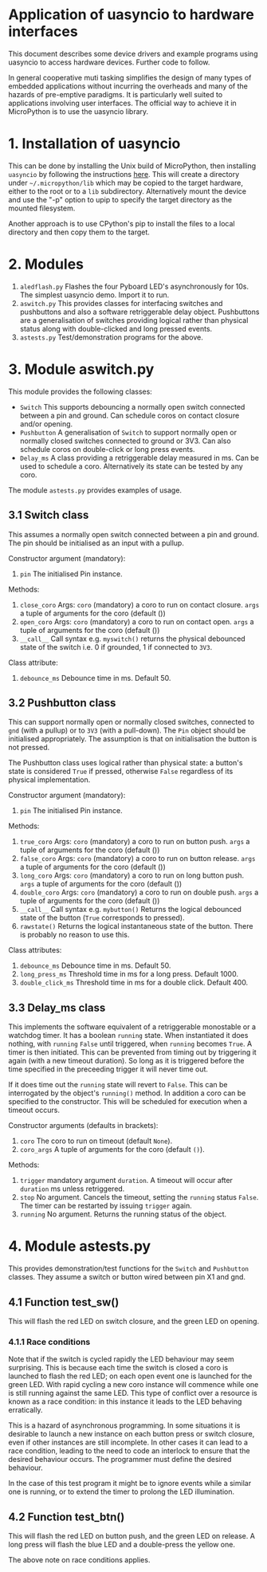 # Application of uasyncio to hardware interfaces

This document describes some device drivers and example programs using uasyncio
to access hardware devices. Further code to follow.

In general cooperative muti tasking simplifies the design of many types of
embedded applications without incurring the overheads and many of the hazards
of pre-emptive paradigms. It is particularly well suited to applications
involving user interfaces. The official way to achieve it in MicroPython is
to use the uasyncio library.

# 1. Installation of uasyncio

This can be done by installing the Unix build of MicroPython, then installing
``uasyncio`` by following the instructions [here](https://github.com/micropython/micropython-lib).
This will create a directory under ``~/.micropython/lib`` which may be copied to
the target hardware, either to the root or to a ``lib`` subdirectory.
Alternatively mount the device and use the "-p" option to upip to specify the
target directory as the mounted filesystem.

Another approach is to use CPython's pip to install the files to a local
directory and then copy them to the target.

# 2. Modules

 1. ``aledflash.py`` Flashes the four Pyboard LED's asynchronously for 10s. The
 simplest uasyncio demo. Import it to run.
 2. ``aswitch.py`` This provides classes for interfacing switches and
 pushbuttons and also a software retriggerable delay object. Pushbuttons are a
 generalisation of switches providing logical rather than physical status along
 with double-clicked and long pressed events.
 3. ``astests.py`` Test/demonstration programs for the above.

# 3. Module aswitch.py

This module provides the following classes:

 * ``Switch`` This supports debouncing a normally open switch connected between a
 pin and ground. Can schedule coros on contact closure and/or opening.
 * ``Pushbutton`` A generalisation of ``Switch`` to support normally open or
 normally closed switches connected to ground or 3V3. Can also schedule
 coros on double-click or long press events.
 * ``Delay_ms`` A class providing a retriggerable delay measured in ms. Can be
 used to schedule a coro. Alternatively its state can be tested by any coro.
 
The module ``astests.py`` provides examples of usage.

## 3.1 Switch class

This assumes a normally open switch connected between a pin and ground. The pin
should be initialised as an input with a pullup.

Constructor argument (mandatory):

 1. ``pin`` The initialised Pin instance.
 
Methods:

 1. ``close_coro`` Args: ``coro`` (mandatory) a coro to run on contact closure.
 ``args`` a tuple of arguments for the coro (default ())
 2. ``open_coro`` Args: ``coro`` (mandatory) a coro to run on contact open.
 ``args`` a tuple of arguments for the coro (default ())
 3. ``__call__`` Call syntax e.g. ``myswitch()`` returns the physical debounced
 state of the switch i.e. 0 if grounded, 1 if connected to ``3V3``.

Class attribute:
 1. ``debounce_ms`` Debounce time in ms. Default 50.

## 3.2 Pushbutton class

This can support normally open or normally closed switches, connected to ``gnd``
(with a pullup) or to ``3V3`` (with a pull-down). The ``Pin`` object should be
initialised appropriately. The assumption is that on initialisation the button
is not pressed.

The Pushbutton class uses logical rather than physical state: a button's state
is considered ``True`` if pressed, otherwise ``False`` regardless of its
physical implementation.

Constructor argument (mandatory):

 1. ``pin`` The initialised Pin instance.

Methods:

 1. ``true_coro`` Args: ``coro`` (mandatory) a coro to run on button push.
 ``args`` a tuple of arguments for the coro (default ())
 2. ``false_coro`` Args: ``coro`` (mandatory) a coro to run on button release.
 ``args`` a tuple of arguments for the coro (default ())
 3. ``long_coro`` Args: ``coro`` (mandatory) a coro to run on long button push.
 ``args`` a tuple of arguments for the coro (default ())
 4. ``double_coro`` Args: ``coro`` (mandatory) a coro to run on double push.
 ``args`` a tuple of arguments for the coro (default ())
 5. ``__call__`` Call syntax e.g. ``mybutton()`` Returns the logical debounced
 state of the button (``True`` corresponds to pressed).
 6. ``rawstate()`` Returns the logical instantaneous state of the button. There
 is probably no reason to use this.

Class attributes:
 1. ``debounce_ms`` Debounce time in ms. Default 50.
 2. ``long_press_ms`` Threshold time in ms for a long press. Default 1000.
 3. ``double_click_ms`` Threshold time in ms for a double click. Default 400.

## 3.3 Delay_ms class

This implements the software equivalent of a retriggerable monostable or a
watchdog timer. It has a boolean ``running`` state. When instantiated it does
nothing, with ``running`` ``False`` until triggered, when ``running`` becomes
``True``. A timer is then initiated. This can be prevented from timing out by
triggering it again (with a new timeout duration). So long as it is triggered
before the time specified in the preceeding trigger it will never time out.

If it does time out the ``running`` state will revert to ``False``. This can be
interrogated by the object's ``running()`` method. In addition a coro can be
specified to the constructor. This will be scheduled for execution when a
timeout occurs.

Constructor arguments (defaults in brackets):

 1. ``coro`` The coro to run on timeout (default ``None``).
 2. ``coro_args`` A tuple of arguments for the coro (default ``()``).

Methods:

 1. ``trigger`` mandatory argument ``duration``. A timeout will occur after
 ``duration`` ms unless retriggered.
 2. ``stop`` No argument. Cancels the timeout, setting the ``running`` status
 ``False``. The timer can be restarted by issuing ``trigger`` again.
 3. ``running`` No argument. Returns the running status of the object.

# 4. Module astests.py

This provides demonstration/test functions for the ``Switch`` and ``Pushbutton``
classes. They assume a switch or button wired between pin X1 and gnd.

## 4.1 Function test_sw()

This will flash the red LED on switch closure, and the green LED on opening.

### 4.1.1 Race conditions

Note that if the switch is cycled rapidly the LED behaviour may seem surprising.
This is because each time the switch is closed a coro is launched to flash the
red LED; on each open event one is launched for the green LED. With rapid
cycling a new coro instance will commence while one is still running against
the same LED. This type of conflict over a resource is known as a race
condition: in this instance it leads to the LED behaving erratically.

This is a hazard of asynchronous programming. In some situations it is
desirable to launch a new instance on each button press or switch closure, even
if other instances are still incomplete. In other cases it can lead to a race
condition, leading to the need to code an interlock to ensure that the desired
behaviour occurs. The programmer must define the desired behaviour.

In the case of this test program it might be to ignore events while a similar
one is running, or to extend the timer to prolong the LED illumination.

## 4.2 Function test_btn()

This will flash the red LED on button push, and the green LED on release. A
long press will flash the blue LED and a double-press the yellow one.

The above note on race conditions applies.
